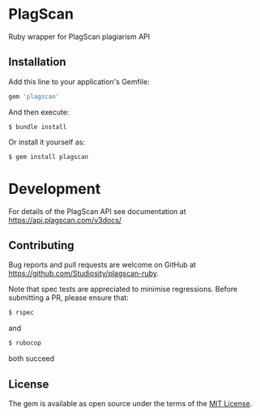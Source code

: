 # PlagScan

Ruby wrapper for PlagScan plagiarism API

## Installation

Add this line to your application's Gemfile:

```ruby
gem 'plagscan'
```

And then execute:

    $ bundle install

Or install it yourself as:

    $ gem install plagscan


# Development

For details of the PlagScan API see documentation at https://api.plagscan.com/v3docs/


## Contributing

Bug reports and pull requests are welcome on GitHub at https://github.com/Studiosity/plagscan-ruby.

Note that spec tests are appreciated to minimise regressions.
Before submitting a PR, please ensure that:
 
```bash
$ rspec
```
and

```bash
$ rubocop
```
both succeed 


## License

The gem is available as open source under the terms of the [MIT License](http://opensource.org/licenses/MIT).
